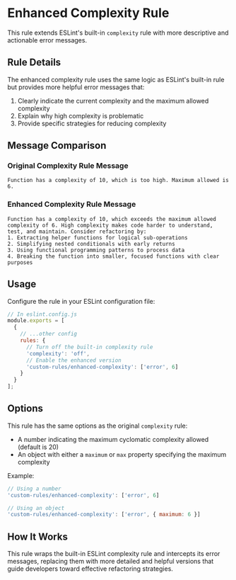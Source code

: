 # Enhanced Complexity Rule

This rule extends ESLint's built-in `complexity` rule with more descriptive and actionable error messages.

## Rule Details

The enhanced complexity rule uses the same logic as ESLint's built-in rule but provides more helpful error messages that:

1. Clearly indicate the current complexity and the maximum allowed complexity
2. Explain why high complexity is problematic
3. Provide specific strategies for reducing complexity

## Message Comparison

### Original Complexity Rule Message
```
Function has a complexity of 10, which is too high. Maximum allowed is 6.
```

### Enhanced Complexity Rule Message
```
Function has a complexity of 10, which exceeds the maximum allowed complexity of 6. High complexity makes code harder to understand, test, and maintain. Consider refactoring by:
1. Extracting helper functions for logical sub-operations
2. Simplifying nested conditionals with early returns
3. Using functional programming patterns to process data
4. Breaking the function into smaller, focused functions with clear purposes
```

## Usage

Configure the rule in your ESLint configuration file:

```js
// In eslint.config.js
module.exports = [
  {
    // ...other config
    rules: {
      // Turn off the built-in complexity rule
      'complexity': 'off',
      // Enable the enhanced version
      'custom-rules/enhanced-complexity': ['error', 6]
    }
  }
];
```

## Options

This rule has the same options as the original `complexity` rule:

* A number indicating the maximum cyclomatic complexity allowed (default is 20)
* An object with either a `maximum` or `max` property specifying the maximum complexity

Example:
```js
// Using a number
'custom-rules/enhanced-complexity': ['error', 6]

// Using an object
'custom-rules/enhanced-complexity': ['error', { maximum: 6 }]
```

## How It Works

This rule wraps the built-in ESLint complexity rule and intercepts its error messages, replacing them with more detailed and helpful versions that guide developers toward effective refactoring strategies. 